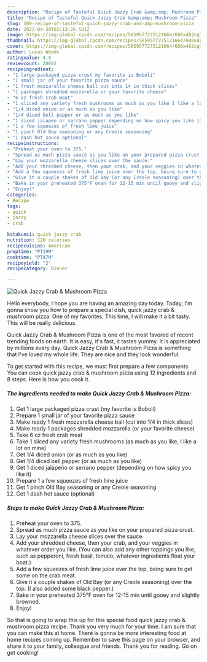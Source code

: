 ```yaml
---
description: "Recipe of Tasteful Quick Jazzy Crab &amp;amp; Mushroom Pizza"
title: "Recipe of Tasteful Quick Jazzy Crab &amp;amp; Mushroom Pizza"
slug: 509-recipe-of-tasteful-quick-jazzy-crab-and-amp-mushroom-pizza
date: 2022-04-30T02:13:26.581Z
image: https://img-global.cpcdn.com/recipes/5659577275121664/680x482cq70/quick-jazzy-crab-mushroom-pizza-recipe-main-photo.jpg
thumbnail: https://img-global.cpcdn.com/recipes/5659577275121664/680x482cq70/quick-jazzy-crab-mushroom-pizza-recipe-main-photo.jpg
cover: https://img-global.cpcdn.com/recipes/5659577275121664/680x482cq70/quick-jazzy-crab-mushroom-pizza-recipe-main-photo.jpg
author: Lucas Woods
ratingvalue: 4.8
reviewcount: 20602
recipeingredient:
- "1 large packaged pizza crust my favorite is Boboli"
- "1 small jar of your favorite pizza sauce"
- "1 fresh mozzarella cheese ball cut into 14 in thick slices"
- "1 packages shredded mozzarella or your favorite cheese"
- "6 oz fresh crab meat"
- "1 sliced any variety fresh mushrooms as much as you like I like a lot on mine"
- "1/4 diced onion or as much as you like"
- "1/4 diced bell pepper or as much as you like"
- "1 diced jalapeo or serrano pepper depending on how spicy you like it"
- "1 a few squeezes of fresh lime juice"
- "1 pinch Old Bay seasoning or any Creole seasoning"
- "1 dash hot sauce optional"
recipeinstructions:
- "Preheat your oven to 375."
- "Spread as much pizza sauce as you like on your prepared pizza crust."
- "Lay your mozzarella cheese slices over the sauce."
- "Add your shredded cheese, then your crab, and your veggies in whatever order you like. (You can also add any other toppings you like, such as pepperoni, fresh basil, tomato, whatever ingredients float your boat.)"
- "Add a few squeezes of fresh lime juice over the top, being sure to get some on the crab meat."
- "Give it a couple shakes of Old Bay (or any Creole seasoning) over the top. (I also added some black pepper.)"
- "Bake in your preheated 375°F oven for 12-15 min until gooey and slightly browned."
- "Enjoy!"
categories:
- Recipe
tags:
- quick
- jazzy
- crab

katakunci: quick jazzy crab 
nutrition: 120 calories
recipecuisine: American
preptime: "PT19M"
cooktime: "PT47M"
recipeyield: "2"
recipecategory: Dinner

---
```



![Quick Jazzy Crab &amp; Mushroom Pizza](https://img-global.cpcdn.com/recipes/5659577275121664/680x482cq70/quick-jazzy-crab-mushroom-pizza-recipe-main-photo.jpg)

Hello everybody, I hope you are having an amazing day today. Today, I'm gonna show you how to prepare a special dish, quick jazzy crab &amp; mushroom pizza. One of my favorites. This time, I will make it a bit tasty. This will be really delicious.



Quick Jazzy Crab &amp; Mushroom Pizza is one of the most favored of recent trending foods on earth. It is easy, it's fast, it tastes yummy. It is appreciated by millions every day. Quick Jazzy Crab &amp; Mushroom Pizza is something that I've loved my whole life. They are nice and they look wonderful.


To get started with this recipe, we must first prepare a few components. You can cook quick jazzy crab &amp; mushroom pizza using 12 ingredients and 8 steps. Here is how you cook it.

<!--inarticleads1-->

##### The ingredients needed to make Quick Jazzy Crab &amp; Mushroom Pizza:

1. Get 1 large packaged pizza crust (my favorite is Boboli)
1. Prepare 1 small jar of your favorite pizza sauce
1. Make ready 1 fresh mozzarella cheese ball (cut into 1/4 in thick slices)
1. Make ready 1 packages shredded mozzarella (or your favorite cheese)
1. Take 6 oz fresh crab meat
1. Take 1 sliced any variety fresh mushrooms (as much as you like, I like a lot on mine)
1. Get 1/4 diced onion (or as much as you like)
1. Get 1/4 diced bell pepper (or as much as you like)
1. Get 1 diced jalapeño or serrano pepper (depending on how spicy you like it)
1. Prepare 1 a few squeezes of fresh lime juice
1. Get 1 pinch Old Bay seasoning or any Creole seasoning
1. Get 1 dash hot sauce (optional)




<!--inarticleads2-->

##### Steps to make Quick Jazzy Crab &amp; Mushroom Pizza:

1. Preheat your oven to 375.
1. Spread as much pizza sauce as you like on your prepared pizza crust.
1. Lay your mozzarella cheese slices over the sauce.
1. Add your shredded cheese, then your crab, and your veggies in whatever order you like. (You can also add any other toppings you like, such as pepperoni, fresh basil, tomato, whatever ingredients float your boat.)
1. Add a few squeezes of fresh lime juice over the top, being sure to get some on the crab meat.
1. Give it a couple shakes of Old Bay (or any Creole seasoning) over the top. (I also added some black pepper.)
1. Bake in your preheated 375°F oven for 12-15 min until gooey and slightly browned.
1. Enjoy!




So that is going to wrap this up for this special food quick jazzy crab &amp; mushroom pizza recipe. Thank you very much for your time. I am sure that you can make this at home. There is gonna be more interesting food at home recipes coming up. Remember to save this page on your browser, and share it to your family, colleague and friends. Thank you for reading. Go on get cooking!
